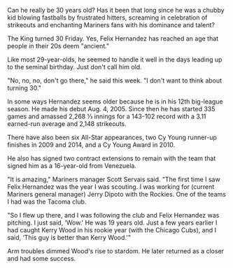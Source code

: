 Can he really be 30 years old? Has it been that long since he was a chubby kid blowing fastballs by frustrated hitters, screaming in celebration of strikeouts and enchanting Mariners fans with his dominance and talent?

The King turned 30 Friday. Yes, Felix Hernandez has reached an age that people in their 20s deem "ancient."

Like most 29-year-olds, he seemed to handle it well in the days leading up to the seminal birthday. Just don't call him old.

"No, no, no, don't go there," he said this week. "I don't want to think about turning 30."

In some ways Hernandez seems older because he is in his 12th big-league season. He made his debut Aug. 4, 2005. Since then he has started 335 games and amassed 2,268 &#8531; innings for a 143-102 record with a 3.11 earned-run average and 2,148 strikeouts.

There have also been six All-Star appearances, two Cy Young runner-up finishes in 2009 and 2014, and a Cy Young Award in 2010.

He also has signed two contract extensions to remain with the team that signed him as a 16-year-old from Venezuela.

"It is amazing," Mariners manager Scott Servais said. "The first time I saw Felix Hernandez was the year I was scouting. I was working for (current Mariners general manager) Jerry Dipoto with the Rockies. One of the teams I had was the Tacoma club.

"So I flew up there, and I was following the club and Felix Hernandez was pitching. I just said, ‘Wow.' He was 19 years old. Just a few years earlier I had caught Kerry Wood in his rookie year (with the Chicago Cubs), and I said, ‘This guy is better than Kerry Wood.'"

Arm troubles dimmed Wood's rise to stardom. He later returned as a closer and had some success.

&nbsp;

